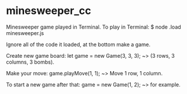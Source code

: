 # minesweeper_cc
Minesweeper game played in Terminal.
To play in Terminal:
$ node .load minesweeper.js

Ignore all of the code it loaded, at the bottom make a game.

Create new game board:
let game = new Game(3, 3, 3); ~> (3 rows, 3 columns, 3 bombs).

Make your move:
game.playMove(1, 1); ~> Move 1 row, 1 column.

To start a new game after that:
game = new Game(1, 2); ~> for example.
